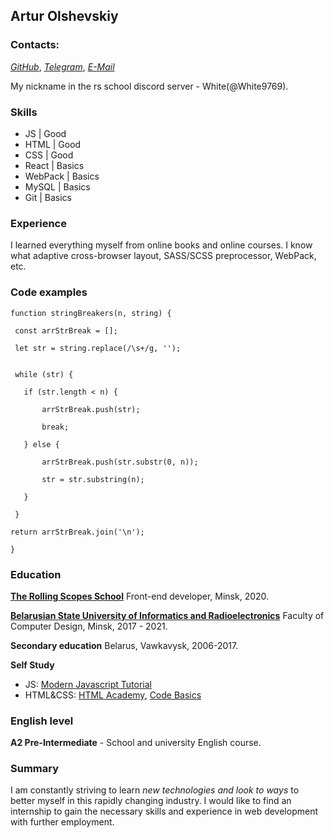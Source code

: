 ## Artur Olshevskiy

### Contacts:
[*GitHub*](https://github.com/White9769), [*Telegram*](https://t.me/White311), [*E-Mail*](mailto:white9769@gmail.com)

My nickname in the rs school discord server - White(@White9769).

### Skills
* JS | Good 
* HTML | Good
* CSS | Good
* React | Basics
* WebPack | Basics
* MySQL | Basics
* Git | Basics

### Experience
I learned everything myself from online books and online courses. I know what adaptive cross-browser layout, SASS/SCSS preprocessor, WebPack, etc.

### Code examples
    function stringBreakers(n, string) {

     const arrStrBreak = [];
  
     let str = string.replace(/\s+/g, '');
     
  
     while (str) {
  
       if (str.length < n) {
    
           arrStrBreak.push(str);
        
           break;
        
       } else {
    
           arrStrBreak.push(str.substr(0, n));
        
           str = str.substring(n);
        
       }
    
     }

    return arrStrBreak.join('\n');
  
    }


### Education
[**The Rolling Scopes School**](https://school.rollingscopes.com/) Front-end developer, Minsk, 2020.

[**Belarusian State University of Informatics and Radioelectronics**](https://www.bsuir.by/en/) Faculty of Computer Design, Minsk, 2017 - 2021.

**Secondary education** Belarus, Vawkavysk, 2006-2017.

**Self Study**
* JS: [Modern Javascript Tutorial](http://learn.javascript.ru/)
* HTML&CSS: [HTML Academy](http://htmlacademy.ru), [Code Basics](https://ru.code-basics.com/)

### English level
**A2 Pre-Intermediate** - School and university English course.

### Summary
I am constantly striving to learn *new technologies and look to ways* to better myself in this rapidly changing industry. I would like to find an internship to gain the necessary skills and experience in web development with further employment.
